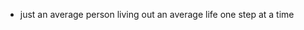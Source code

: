 - just an average person living out an average life one step at a time

<!---
Myst1f1er/Myst1f1er is a ✨ special ✨ repository because its `README.md` (this file) appears on your GitHub profile.
You can click the Preview link to take a look at your changes.
--->
